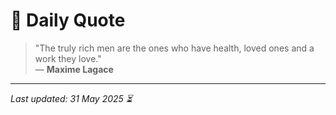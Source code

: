 # 📜 Daily Quote

> "The truly rich men are the ones who have health, loved ones and a work they love."  
> — **Maxime Lagace**

---

_Last updated: 31 May 2025 ⏳_
